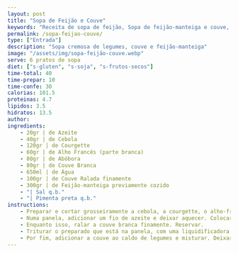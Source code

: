 ```yaml
---
layout: post
title: "Sopa de Feijão e Couve"
keywords: "Receita de sopa de feijão, Sopa de feijão-manteiga e couve, Sopa vegana saudável, Como fazer sopa de feijão cremosa, Entrada vegana tradicional"
permalink: /sopa-feijao-couve/
type: ["Entrada"]
description: "Sopa cremosa de legumes, couve e feijão-manteiga"
image: "/assets/img/sopa-feijão-couve.webp"
serve: 6 pratos de sopa
diet: ["s-gluten", "s-soja", "s-frutos-secos"]
time-total: 40
time-prepar: 10
time-confe: 30
calorias: 101.5
proteinas: 4.7
lipidos: 3.5
hidratos: 13.5
author: 
ingredients:
    - 20gr | de Azeite
    - 40gr | de Cebola
    - 120gr | de Courgette
    - 60gr | de Alho Francês (parte branca)
    - 80gr | de Abóbora
    - 80gr | de Couve Branca
    - 650ml | de Água
    - 100gr | de Couve Ralada finamente
    - 300gr | de Feijão-manteiga previamente cozido
    - "| Sal q.b."
    - "| Pimenta preta q.b."
instructions:
    - Preparar e cortar grosseiramente a cebola, a courgette, o alho-francês, e 80gr da couve branca. Reservar.
    - Numa panela, adicionar um fio de azeite e deixar aquecer. Colocar a cebola a refogar e, de seguida, acrescentar os restantes legumes que foram cortados. Deixar que ganhem cor e, posteriormente adicionar a água. Assim que começar a ferver, temperar com sal e pimenta preta. Baixar para lume brando e deixar cozinhar por cerca de 30 minutos.
    - Enquanto isso, ralar a couve branca finamente. Reservar.
    - Triturar o preparado que está na panela, com uma liquidificadora ou uma varinha mágica até obter um creme homogéneo.
    - Por fim, adicionar a couve ao caldo de legumes e misturar. Deixar cozinhar em lume por cerca de 10 min, até a couve estar cozinhada. Por fim, adicionar o feijão-manteiga e deixar cozinhar um pouco. Quando tudo estiver cozinhado, está pronto a servir.
---
```


